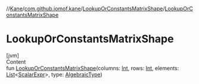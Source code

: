 //[Kane](../../index.md)/[com.github.jomof.kane](../index.md)/[LookupOrConstantsMatrixShape](index.md)/[LookupOrConstantsMatrixShape](-lookup-or-constants-matrix-shape.md)



# LookupOrConstantsMatrixShape  
[jvm]  
Content  
fun [LookupOrConstantsMatrixShape](-lookup-or-constants-matrix-shape.md)(columns: [Int](https://kotlinlang.org/api/latest/jvm/stdlib/kotlin/-int/index.html), rows: [Int](https://kotlinlang.org/api/latest/jvm/stdlib/kotlin/-int/index.html), elements: [List](https://kotlinlang.org/api/latest/jvm/stdlib/kotlin.collections/-list/index.html)<[ScalarExpr](../-scalar-expr/index.md)>, type: [AlgebraicType](../../com.github.jomof.kane.types/-algebraic-type/index.md))  



